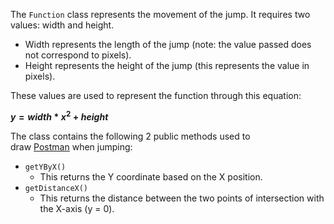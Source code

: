 The `Function` class represents the movement of the jump. It requires two values: width and height.

- Width represents the length of the jump (note: the value passed does not correspond to pixels).
- Height represents the height of the jump (this represents the value in pixels).

These values are used to represent the function through this equation:

**$y = width * x^2 + height$**

The class contains the following 2 public methods used to draw [Postman](./../models/postman.md) when jumping:

- `getYByX()`
    - This returns the Y coordinate based on the X position.
- `getDistanceX()`
    - This returns the distance between the two points of intersection with the X-axis (y = 0).